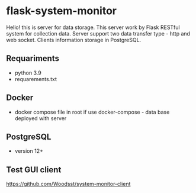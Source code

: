 # flask-system-monitor
Hello! this is server for data storage.
This server work by Flask RESTful system for collection data.
Server support two data transfer type - http and web socket.
Clients information storage in PostgreSQL.

## Requariments
* python 3.9
* requarements.txt

## Docker
* docker compose file in root
if use docker-compose - data base deployed with server

## PostgreSQL
* version 12+

## Test GUI client

https://github.com/Woodsst/system-monitor-client
